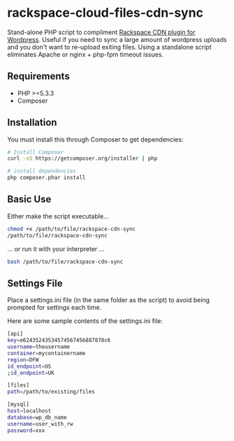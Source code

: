 **rackspace-cloud-files-cdn-sync**
=============
Stand-alone PHP script to compliment 
[Rackspace CDN plugin for Wordpress](https://wordpress.org/plugins/rackspace-cloud-files-cdn/). 
Useful if you need to sync a large amount of wordpress uploads and you don't 
want to re-upload exiting files. Using a standalone script eliminates Apache or 
nginx + php-fpm timeout issues.

Requirements
------------
* PHP >=5.3.3
* Composer

Installation
------------
You must install this through Composer to get dependencies:

```bash
# Install Composer
curl -sS https://getcomposer.org/installer | php

# install dependencies
php composer.phar install
```

Basic Use
---------

Either make the script executable...

```bash
chmod +x /path/to/file/rackspace-cdn-sync
/path/to/file/rackspace-cdn-sync
```

... or run it with your interpreter ... 

```bash
bash /path/to/file/rackspace-cdn-sync
```

Settings File
-------------

Place a settings.ini file (in the same folder as the script) to avoid being prompted for settings each time.

Here are some sample contents of the settings.ini file:

```bash
[api]
key=e62435243534574567456887878c6
username=theusername
container=mycontainername
region=DFW
id_endpoint=US
;id_endpoint=UK

[files]
path=/path/to/existing/files

[mysql]
host=localhost
database=wp_db_name
username=user_with_rw
password=xxx
```